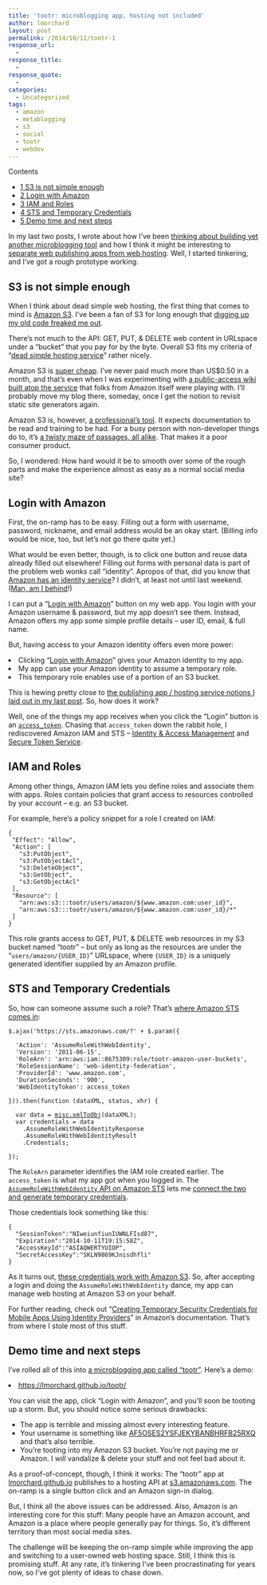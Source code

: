 ```yaml
---
title: 'tootr: microblogging app, hosting not included'
author: lmorchard
layout: post
permalink: /2014/10/11/tootr-1
response_url:
  - 
response_title:
  - 
response_quote:
  - 
categories:
  - Uncategorized
tags:
  - amazon
  - metablogging
  - s3
  - social
  - tootr
  - webdev
---
```

<div id="toc_container" class="toc_wrap_right no_bullets">
  <p class="toc_title">
    Contents
  </p>
  
  <ul class="toc_list">
    <li>
      <a href="#S3_is_not_simple_enough"><span class="toc_number toc_depth_1">1</span> S3 is not simple enough</a>
    </li>
    <li>
      <a href="#Login_with_Amazon"><span class="toc_number toc_depth_1">2</span> Login with Amazon</a>
    </li>
    <li>
      <a href="#IAM_and_Roles"><span class="toc_number toc_depth_1">3</span> IAM and Roles</a>
    </li>
    <li>
      <a href="#STS_and_Temporary_Credentials"><span class="toc_number toc_depth_1">4</span> STS and Temporary Credentials</a>
    </li>
    <li>
      <a href="#Demo_time_and_next_steps"><span class="toc_number toc_depth_1">5</span> Demo time and next steps</a>
    </li>
  </ul>
</div>

In my last two posts, I wrote about how I&#8217;ve been [thinking about building yet another microblogging tool][1] and how I think it might be interesting to [separate web publishing apps from web hosting][2]. Well, I started tinkering, and I&#8217;ve got a rough prototype working.

<!--more-->

<h2 style="text-align: left;">
  <span id="S3_is_not_simple_enough">S3 is not simple enough</span>
</h2>

<p style="text-align: left;">
  When I think about dead simple web hosting, the first thing that comes to mind is <a href="http://aws.amazon.com/s3/">Amazon S3</a>. I&#8217;ve been a fan of S3 for long enough that <a href="https://twitter.com/lmorchard/status/518228792780005376">digging up my old code freaked me out</a>.
</p>

<p style="text-align: left;">
  There&#8217;s not much to the API: GET, PUT, & DELETE web content in URLspace under a &#8220;bucket&#8221; that you pay for by the byte. Overall S3 fits my criteria of &#8220;<a href="http://blog.lmorchard.com/2014/10/09/separating-publishing-from-hosting-on-the-web#p[IadIcc]">dead simple hosting service</a>&#8221; rather nicely.
</p>

<p style="text-align: left;">
  Amazon S3 is <a href="http://aws.amazon.com/s3/pricing/">super cheap</a>. I&#8217;ve never paid much more than US$0.50 in a month, and that&#8217;s even when I was experimenting with <a href="https://github.com/lmorchard/S3Ajax/blob/master/js/wiki.js">a public-access wiki built atop the service</a> that folks from Amazon itself were playing with. I&#8217;ll probably move my blog there, someday, once I get the notion to revisit static site generators again.
</p>

<p style="text-align: left;">
  Amazon S3 is, however, <a href="http://www.team.net/mjb/hawg.html">a professional&#8217;s tool</a>. It expects documentation to be read and training to be had. For a busy person with non-developer things do to, it&#8217;s <a href="http://en.wikipedia.org/wiki/Colossal_Cave_Adventure">a twisty maze of passages, all alike</a>. That makes it a poor consumer product.
</p>

So, I wondered: How hard would it be to smooth over some of the rough parts and make the experience almost as easy as a normal social media site?

<h2 style="text-align: left;">
  <span id="Login_with_Amazon">Login with Amazon</span>
</h2>

<p style="text-align: left;">
  First, the on-ramp has to be easy. Filling out a form with username, password, nickname, and email address would be an okay start. (Billing info would be nice, too, but let&#8217;s not go there quite yet.)
</p>

<p style="text-align: left;">
  What would be even better, though, is to click one button and reuse data already filled out elsewhere! Filling out forms with personal data is part of the problem web wonks call &#8220;identity&#8221;. Apropos of that, did you know that <a href="http://login.amazon.com/website">Amazon has an identity service</a>? I didn&#8217;t, at least not until last weekend. (<a href="http://mobile.awsblog.com/post/Tx3UKF4SV4V0LV3/Announcing-Web-Identity-Federation">Man, am I behind</a>!)
</p>

<p style="text-align: left;">
  I can put a &#8220;<a href="http://login.amazon.com/">Login with Amazon</a>&#8221; button on my web app. You login with your Amazon username & password, but my app doesn&#8217;t see them. Instead, Amazon offers my app some simple profile details &#8211; user ID, email, & full name.
</p>

<p style="text-align: left;">
  But, having access to your Amazon identity offers even more power:
</p>

<li style="text-align: left;">
  Clicking &#8220;<a href="http://login.amazon.com/">Login with Amazon</a>&#8221; gives your Amazon identity to my app.
</li>
<li style="text-align: left;">
  My app can use your Amazon identity to assume a temporary role.
</li>
<li style="text-align: left;">
  This temporary role enables use of a portion of an S3 bucket.
</li>

<p style="text-align: left;">
  This is hewing pretty close to <a href="http://blog.lmorchard.com/2014/10/09/separating-publishing-from-hosting-on-the-web">the publishing app / hosting service notions I laid out in my last post</a>. So, how does it work?
</p>

<p style="text-align: left;">
  Well, one of the things my app receives when you click the &#8220;Login&#8221; button is an <a href="http://login.amazon.com/glossary#access_token"><code>access_token</code></a>. Chasing that <code>access_token</code> down the rabbit hole, I rediscovered Amazon IAM and STS &#8211; <a href="http://aws.amazon.com/iam/">Identity & Access Management</a> and <a href="http://docs.aws.amazon.com/STS/latest/APIReference/Welcome.html">Secure Token Service</a>.
</p>

<h2 style="text-align: left;">
  <span id="IAM_and_Roles">IAM and Roles</span>
</h2>

<p style="text-align: left;">
  Among other things, Amazon IAM lets you define roles and associate them with apps. Roles contain policies that grant access to resources controlled by your account &#8211; e.g. an S3 bucket.
</p>

<p style="text-align: left;">
  For example, here&#8217;s a policy snippet for a role I created on IAM:
</p>

<pre style="text-align: left;"><code class="language-javascript">{
 "Effect": "Allow",
 "Action": [
   "s3:PutObject",
   "s3:PutObjectAcl",
   "s3:DeleteObject",
   "s3:GetObject",
   "s3:GetObjectAcl"
 ],
 "Resource": [
   "arn:aws:s3:::tootr/users/amazon/${www.amazon.com:user_id}",
   "arn:aws:s3:::tootr/users/amazon/${www.amazon.com:user_id}/*"
 ]
}</code></pre>

<p style="text-align: left;">
  This role grants access to GET, PUT, & DELETE web resources in my S3 bucket named &#8220;tootr&#8221; &#8211; but only as long as the resources are under the &#8220;<code>users/amazon/{USER_ID}</code>&#8221; URLspace, where <code>{USER_ID}</code> is a uniquely generated identifier supplied by an Amazon profile.
</p>

<h2 style="text-align: left;">
  <span id="STS_and_Temporary_Credentials">STS and Temporary Credentials</span>
</h2>

<p style="text-align: left;">
  So, how can someone assume such a role? That&#8217;s <a href="https://github.com/lmorchard/tootr/blob/master/src/javascript/publishers/AmazonS3.js#L103">where Amazon STS comes in</a>:
</p>

<pre style="text-align: left;"><code class="language-javascript">$.ajax('https://sts.amazonaws.com/?' + $.param({

  'Action': 'AssumeRoleWithWebIdentity',
  'Version': '2011-06-15',
  'RoleArn': 'arn:aws:iam::8675309:role/tootr-amazon-user-buckets',
  'RoleSessionName': 'web-identity-federation',
  'ProviderId': 'www.amazon.com',
  'DurationSeconds': '900',
  'WebIdentityToken': access_token

})).then(function (dataXML, status, xhr) {

  var data = <a href="https://github.com/lmorchard/tootr/blob/master/src/javascript/misc.js#L11">misc.xmlToObj</a>(dataXML);
  var credentials = data
    .AssumeRoleWithWebIdentityResponse
    .AssumeRoleWithWebIdentityResult
    .Credentials;

});</code></pre>

<p style="text-align: left;">
  The <code>RoleArn</code> parameter identifies the IAM role created earlier. The <code>access_token</code> is what my app got when you logged in. The <a href="http://docs.aws.amazon.com/STS/latest/APIReference/API_AssumeRoleWithWebIdentity.html"><code>AssumeRoleWithWebIdentity</code> API on Amazon STS</a> lets me <a href="https://github.com/lmorchard/tootr/blob/master/src/javascript/publishers/AmazonS3.js#L103">connect the two and generate temporary credentials</a>.
</p>

<p style="text-align: left;">
  Those credentials look something like this:
</p>

<pre><code class="language-javascript">{
  "SessionToken":"NIweiunfiunIUWNLFIsd87",
  "Expiration":"2014-10-11T19:15:58Z",
  "AccessKeyId":"ASIAQWERTYUIOP",
  "SecretAccessKey":"SKLN9869KJnisdhfli"
}</code></pre>

<p style="text-align: left;">
  As it turns out, <a href="https://github.com/lmorchard/tootr/blob/master/src/javascript/publishers/AmazonS3.js#L148">these credentials work with Amazon S3</a>. So, after accepting a login and doing the <code>AssumeRoleWithWebIdentity</code> dance, my app can manage web hosting at Amazon S3 on your behalf.
</p>

<p style="text-align: left;">
  For further reading, check out &#8220;<a href="docs.aws.amazon.com/STS/latest/UsingSTS/CreatingWIF.html">Creating Temporary Security Credentials for Mobile Apps Using Identity Providers</a>&#8221; in Amazon&#8217;s documentation. That&#8217;s from where I stole most of this stuff.
</p>

<h2 style="text-align: left;">
  <span id="Demo_time_and_next_steps">Demo time and next steps</span>
</h2>

<p style="text-align: left;">
  I&#8217;ve rolled all of this into <a href="https://github.com/lmorchard/tootr">a microblogging app called &#8220;tootr&#8221;</a>. Here&#8217;s a demo:
</p>

<li style="text-align: left;">
  <a href="https://lmorchard.github.io/tootr/">https://lmorchard.github.io/tootr/</a>
</li>

You can visit the app, click &#8220;Login with Amazon&#8221;, and you&#8217;ll soon be tooting up a storm. But, you should notice some serious drawbacks:

*   The app is terrible and missing almost every interesting feature.
*   Your username is something like [AF5OSES2YSFJEKYBANBHRFB25RXQ][3] and that&#8217;s also terrible.
*   You&#8217;re tooting into my Amazon S3 bucket. You&#8217;re not paying me or Amazon. I *will* vandalize & delete your stuff and not feel bad about it.

As a proof-of-concept, though, I think it works: The &#8220;tootr&#8221; app at [lmorchard.github.io][4] publishes to a hosting API at [s3.amazonaws.com][5]. The on-ramp is a single button click and an Amazon sign-in dialog.

But, I think all the above issues can be addressed. Also, Amazon is an interesting core for this stuff: Many people have an Amazon account, and Amazon is a place where people generally pay for things. So, it&#8217;s different territory than most social media sites.

The challenge will be keeping the on-ramp simple while improving the app and switching to a user-owned web hosting space. Still, I think this is promising stuff. At any rate, it&#8217;s tinkering I&#8217;ve been procrastinating for years now, so I&#8217;ve got plenty of ideas to chase down.

 [1]: http://blog.lmorchard.com/2014/10/08/microblogging-like-its-2002
 [2]: http://blog.lmorchard.com/2014/10/09/separating-publishing-from-hosting-on-the-web
 [3]: https://tootr.s3.amazonaws.com/users/amazon/amzn1.account.AF5OSES2YSFJEKYBANBHRFB25RXQ/index.html
 [4]: https://lmorchard.github.io/tootr/
 [5]: http://s3.amazonaws.com
